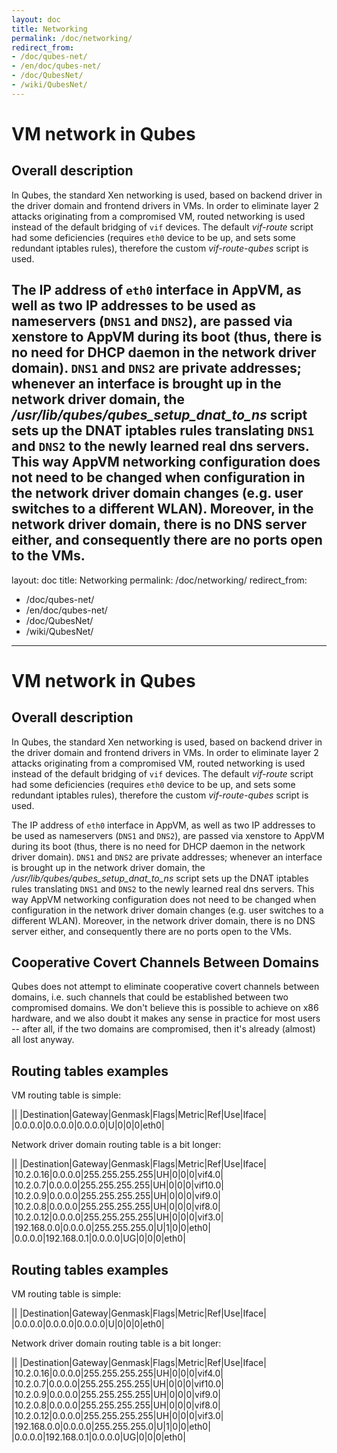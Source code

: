 ```yaml
---
layout: doc
title: Networking
permalink: /doc/networking/
redirect_from:
- /doc/qubes-net/
- /en/doc/qubes-net/
- /doc/QubesNet/
- /wiki/QubesNet/
---
```


VM network in Qubes
===================

Overall description
-------------------

In Qubes, the standard Xen networking is used, based on backend driver in the driver domain and frontend drivers in VMs. In order to eliminate layer 2 attacks originating from a compromised VM, routed networking is used instead of the default bridging of `vif` devices. The default *vif-route* script had some deficiencies (requires `eth0` device to be up, and sets some redundant iptables rules), therefore the custom *vif-route-qubes* script is used.

The IP address of `eth0` interface in AppVM, as well as two IP addresses to be used as nameservers (`DNS1` and `DNS2`), are passed via xenstore to AppVM during its boot (thus, there is no need for DHCP daemon in the network driver domain). `DNS1` and `DNS2` are private addresses; whenever an interface is brought up in the network driver domain, the */usr/lib/qubes/qubes\_setup\_dnat\_to\_ns* script sets up the DNAT iptables rules translating `DNS1` and `DNS2` to the newly learned real dns servers. This way AppVM networking configuration does not need to be changed when configuration in the network driver domain changes (e.g. user switches to a different WLAN). Moreover, in the network driver domain, there is no DNS server either, and consequently there are no ports open to the VMs.
---
layout: doc
title: Networking
permalink: /doc/networking/
redirect_from:
- /doc/qubes-net/
- /en/doc/qubes-net/
- /doc/QubesNet/
- /wiki/QubesNet/
---

VM network in Qubes
===================

Overall description
-------------------

In Qubes, the standard Xen networking is used, based on backend driver in the driver domain and frontend drivers in VMs. In order to eliminate layer 2 attacks originating from a compromised VM, routed networking is used instead of the default bridging of `vif` devices. The default *vif-route* script had some deficiencies (requires `eth0` device to be up, and sets some redundant iptables rules), therefore the custom *vif-route-qubes* script is used.

The IP address of `eth0` interface in AppVM, as well as two IP addresses to be used as nameservers (`DNS1` and `DNS2`), are passed via xenstore to AppVM during its boot (thus, there is no need for DHCP daemon in the network driver domain). `DNS1` and `DNS2` are private addresses; whenever an interface is brought up in the network driver domain, the */usr/lib/qubes/qubes\_setup\_dnat\_to\_ns* script sets up the DNAT iptables rules translating `DNS1` and `DNS2` to the newly learned real dns servers. This way AppVM networking configuration does not need to be changed when configuration in the network driver domain changes (e.g. user switches to a different WLAN). Moreover, in the network driver domain, there is no DNS server either, and consequently there are no ports open to the VMs.

Cooperative Covert Channels Between Domains
-------------------------------------------

Qubes does not attempt to eliminate cooperative covert channels between domains, i.e. such channels that could be established between two compromised domains. We don't believe this is possible to achieve on x86 hardware, and we also doubt it makes any sense in practice for most users -- after all, if the two domains are compromised, then it's already (almost) all lost anyway.

Routing tables examples
-----------------------

VM routing table is simple:

||
|Destination|Gateway|Genmask|Flags|Metric|Ref|Use|Iface|
|0.0.0.0|0.0.0.0|0.0.0.0|U|0|0|0|eth0|

Network driver domain routing table is a bit longer:

||
|Destination|Gateway|Genmask|Flags|Metric|Ref|Use|Iface|
|10.2.0.16|0.0.0.0|255.255.255.255|UH|0|0|0|vif4.0|
|10.2.0.7|0.0.0.0|255.255.255.255|UH|0|0|0|vif10.0|
|10.2.0.9|0.0.0.0|255.255.255.255|UH|0|0|0|vif9.0|
|10.2.0.8|0.0.0.0|255.255.255.255|UH|0|0|0|vif8.0|
|10.2.0.12|0.0.0.0|255.255.255.255|UH|0|0|0|vif3.0|
|192.168.0.0|0.0.0.0|255.255.255.0|U|1|0|0|eth0|
|0.0.0.0|192.168.0.1|0.0.0.0|UG|0|0|0|eth0|

Routing tables examples
-----------------------

VM routing table is simple:

||
|Destination|Gateway|Genmask|Flags|Metric|Ref|Use|Iface|
|0.0.0.0|0.0.0.0|0.0.0.0|U|0|0|0|eth0|

Network driver domain routing table is a bit longer:

||
|Destination|Gateway|Genmask|Flags|Metric|Ref|Use|Iface|
|10.2.0.16|0.0.0.0|255.255.255.255|UH|0|0|0|vif4.0|
|10.2.0.7|0.0.0.0|255.255.255.255|UH|0|0|0|vif10.0|
|10.2.0.9|0.0.0.0|255.255.255.255|UH|0|0|0|vif9.0|
|10.2.0.8|0.0.0.0|255.255.255.255|UH|0|0|0|vif8.0|
|10.2.0.12|0.0.0.0|255.255.255.255|UH|0|0|0|vif3.0|
|192.168.0.0|0.0.0.0|255.255.255.0|U|1|0|0|eth0|
|0.0.0.0|192.168.0.1|0.0.0.0|UG|0|0|0|eth0|


